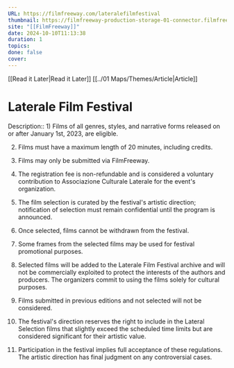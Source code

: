 ```yaml
---
URL: https://filmfreeway.com/lateralefilmfestival
thumbnail: https://filmfreeway-production-storage-01-connector.filmfreeway.com/festivals/logos/000/022/225/large/logo.jpg?1602011849
site: "[[FilmFreeway]]"
date: 2024-10-10T11:13:38
duration: 1
topics: 
done: false
cover: 
---
```

[[Read it Later|Read it Later]] [[../01 Maps/Themes/Article|Article]] 
# Laterale Film Festival

Description:: 1) Films of all genres, styles, and narrative forms released on or after January 1st, 2023, are eligible.

2) Films must have a maximum length of 20 minutes, including credits.

3) Films may only be submitted via FilmFreeway.

4) The registration fee is non-refundable and is considered a voluntary contribution to Associazione Culturale Laterale for the event's organization.

5) The film selection is curated by the festival's artistic direction; notification of selection must remain confidential until the program is announced.

6) Once selected, films cannot be withdrawn from the festival.

7) Some frames from the selected films may be used for festival promotional purposes.

8) Selected films will be added to the Laterale Film Festival archive and will not be commercially exploited to protect the interests of the authors and producers. The organizers commit to using the films solely for cultural purposes.

9) Films submitted in previous editions and not selected will not be considered.

10) The festival's direction reserves the right to include in the Lateral Selection films that slightly exceed the scheduled time limits but are considered significant for their artistic value.

11) Participation in the festival implies full acceptance of these regulations. The artistic direction has final judgment on any controversial cases.

